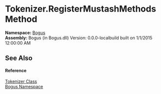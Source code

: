 # Tokenizer.RegisterMustashMethods Method 
 

**Namespace:**&nbsp;<a href="N_Bogus">Bogus</a><br />**Assembly:**&nbsp;Bogus (in Bogus.dll) Version: 0.0.0-localbuild built on 1/1/2015 12:00:00 AM

## See Also


#### Reference
<a href="T_Bogus_Tokenizer">Tokenizer Class</a><br /><a href="N_Bogus">Bogus Namespace</a><br />